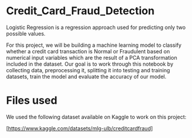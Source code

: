 # Credit_Card_Fraud_Detection
Logistic Regression is a regression approach used for predicting only two possible values.

For this project, we will be building a machine learning model to classify whether a credit card transaction is Normal or Fraudulent based on numerical input variables which are the result of a PCA transformation included in the dataset. Our goal is to work through this notebook by collecting data, preprocessing it, splitting it into testing and training datasets, train the model and evaluate the accuracy of our model.

# Files used
We used the following dataset available on Kaggle to work on this project:

[https://www.kaggle.com/datasets/mlg-ulb/creditcardfraud]

